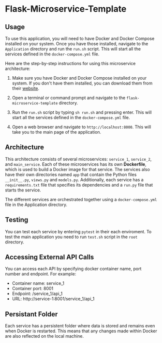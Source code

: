 # Flask-Microservice-Template


## Usage

To use this application, you will need to have Docker and Docker Compose installed on your system. Once you have those installed, navigate to the `Application` directory and run the `run.sh` script. This will start all the services defined in the `docker-compose.yml` file.

Here are the step-by-step instructions for using this microservice architecture:

1. Make sure you have Docker and Docker Compose installed on your system. If you don't have them installed, you can download them from their [website](https://www.docker.com/).

2. Open a terminal or command prompt and navigate to the `flask-microservice-template` directory.

3. Run the `run.sh` script by typing `sh run.sh` and pressing enter. This will start all the services defined in the `docker-compose.yml` file.

4. Open a web browser and navigate to `http://localhost:8000`. This will take you to the main page of the application.

## Architecture

This architecture consists of several microservices: `service_1`, `service_2`, and `main_service`. Each of these microservices has its own **Dockerfile**, which is used to build a Docker image for that service. The services also have their own directories named `app` that contain the Python files `__init__.py`, `views.py` and `models.py`. Additionally, each service has a `requirements.txt` file that specifies its dependencies and a `run.py` file that starts the service.

The different services are orchestrated together using a `docker-compose.yml` file in the Application directory.

## Testing
You can test each service by entering `pytest` in their each enviroment. To test the main application you need to run `test.sh` script in the `root` directory.

## Accessing External API Calls
You can access each API by specifying docker container name, port number and endpoint. 
For example:
* Container name: service_1
* Container port: 8001
* Endpoint: /service_1/api_1
* URL: http://service-1:8001/service_1/api_1

## Persistant Folder
Each service has a persistent folder where data is stored and remains even when Docker is restarted. This means that any changes made within Docker are also reflected on the local machine.
